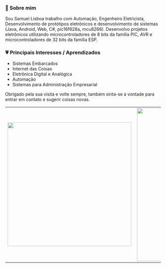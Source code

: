 


### :boy: Sobre mim
Sou Samuel Lisboa trabalho com Automação, Engenheiro Eletricista, Desenvolvimento de protótipos eletrônicos e desenvolvimento de sistemas (Java, Android, Web, C#, pic16f628a, mcu8266). Desenvolvo projetos eletrônicos utilizando microcontroladores de 8 bits da família PIC, AVR e microcontroladores de 32 bits da família ESP.



### :heartpulse: Principais Interesses / Aprendizados

- Sistemas Embarcados 
- Internet das Coisas
- Eletrônica Digital e Analógica
- Automação
- Sistemas para Administração Empresarial


Obrigado pela sua visita e volte sempre, também sinta-se a vontade para entrar em contato e sugerir coisas novas.
<center>
<table>
    <tr>
        <td><img width="400px" align="left" src="https://github-readme-stats.vercel.app/api/top-langs/?username=samuelprogramer&hide=html&layout=compact&theme=tokyonight" /></td>
        <td><img width="495px" align="left" src="https://github-readme-stats.vercel.app/api?username=samuelprogramer&theme=tokyonight"/></td>
    </tr>   
</table>
</center>
